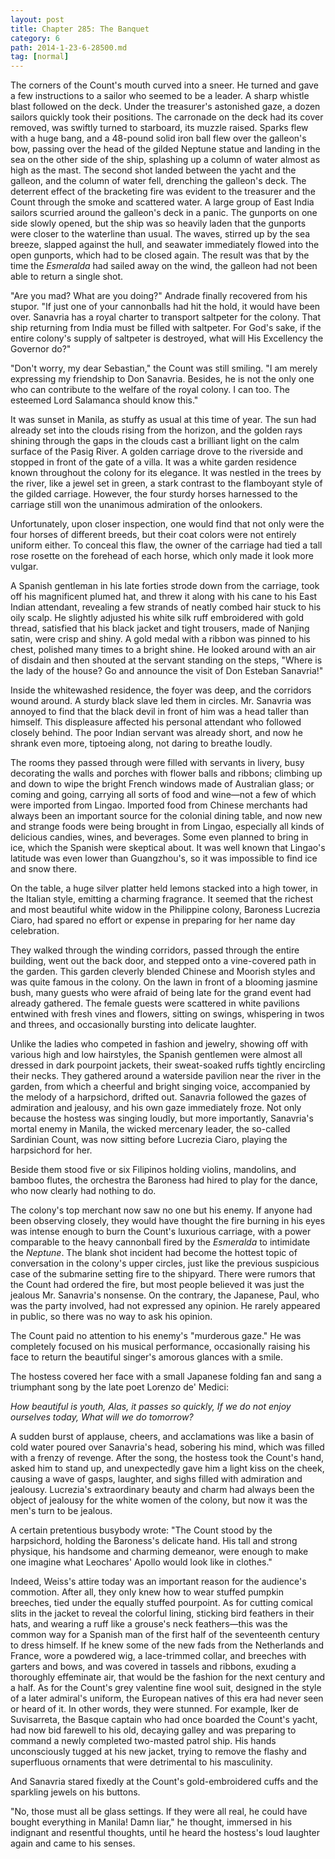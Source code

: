 ```yaml
---
layout: post
title: Chapter 285: The Banquet
category: 6
path: 2014-1-23-6-28500.md
tag: [normal]
---
```


The corners of the Count's mouth curved into a sneer. He turned and gave a few instructions to a sailor who seemed to be a leader. A sharp whistle blast followed on the deck. Under the treasurer's astonished gaze, a dozen sailors quickly took their positions. The carronade on the deck had its cover removed, was swiftly turned to starboard, its muzzle raised. Sparks flew with a huge bang, and a 48-pound solid iron ball flew over the galleon's bow, passing over the head of the gilded Neptune statue and landing in the sea on the other side of the ship, splashing up a column of water almost as high as the mast. The second shot landed between the yacht and the galleon, and the column of water fell, drenching the galleon's deck. The deterrent effect of the bracketing fire was evident to the treasurer and the Count through the smoke and scattered water. A large group of East India sailors scurried around the galleon's deck in a panic. The gunports on one side slowly opened, but the ship was so heavily laden that the gunports were closer to the waterline than usual. The waves, stirred up by the sea breeze, slapped against the hull, and seawater immediately flowed into the open gunports, which had to be closed again. The result was that by the time the *Esmeralda* had sailed away on the wind, the galleon had not been able to return a single shot.

"Are you mad? What are you doing?" Andrade finally recovered from his stupor. "If just one of your cannonballs had hit the hold, it would have been over. Sanavria has a royal charter to transport saltpeter for the colony. That ship returning from India must be filled with saltpeter. For God's sake, if the entire colony's supply of saltpeter is destroyed, what will His Excellency the Governor do?"

"Don't worry, my dear Sebastian," the Count was still smiling. "I am merely expressing my friendship to Don Sanavria. Besides, he is not the only one who can contribute to the welfare of the royal colony. I can too. The esteemed Lord Salamanca should know this."

It was sunset in Manila, as stuffy as usual at this time of year. The sun had already set into the clouds rising from the horizon, and the golden rays shining through the gaps in the clouds cast a brilliant light on the calm surface of the Pasig River. A golden carriage drove to the riverside and stopped in front of the gate of a villa. It was a white garden residence known throughout the colony for its elegance. It was nestled in the trees by the river, like a jewel set in green, a stark contrast to the flamboyant style of the gilded carriage. However, the four sturdy horses harnessed to the carriage still won the unanimous admiration of the onlookers.

Unfortunately, upon closer inspection, one would find that not only were the four horses of different breeds, but their coat colors were not entirely uniform either. To conceal this flaw, the owner of the carriage had tied a tall rose rosette on the forehead of each horse, which only made it look more vulgar.

A Spanish gentleman in his late forties strode down from the carriage, took off his magnificent plumed hat, and threw it along with his cane to his East Indian attendant, revealing a few strands of neatly combed hair stuck to his oily scalp. He slightly adjusted his white silk ruff embroidered with gold thread, satisfied that his black jacket and tight trousers, made of Nanjing satin, were crisp and shiny. A gold medal with a ribbon was pinned to his chest, polished many times to a bright shine. He looked around with an air of disdain and then shouted at the servant standing on the steps, "Where is the lady of the house? Go and announce the visit of Don Esteban Sanavria!"

Inside the whitewashed residence, the foyer was deep, and the corridors wound around. A sturdy black slave led them in circles. Mr. Sanavria was annoyed to find that the black devil in front of him was a head taller than himself. This displeasure affected his personal attendant who followed closely behind. The poor Indian servant was already short, and now he shrank even more, tiptoeing along, not daring to breathe loudly.

The rooms they passed through were filled with servants in livery, busy decorating the walls and porches with flower balls and ribbons; climbing up and down to wipe the bright French windows made of Australian glass; or coming and going, carrying all sorts of food and wine—not a few of which were imported from Lingao. Imported food from Chinese merchants had always been an important source for the colonial dining table, and now new and strange foods were being brought in from Lingao, especially all kinds of delicious candies, wines, and beverages. Some even planned to bring in ice, which the Spanish were skeptical about. It was well known that Lingao's latitude was even lower than Guangzhou's, so it was impossible to find ice and snow there.

On the table, a huge silver platter held lemons stacked into a high tower, in the Italian style, emitting a charming fragrance. It seemed that the richest and most beautiful white widow in the Philippine colony, Baroness Lucrezia Ciaro, had spared no effort or expense in preparing for her name day celebration.

They walked through the winding corridors, passed through the entire building, went out the back door, and stepped onto a vine-covered path in the garden. This garden cleverly blended Chinese and Moorish styles and was quite famous in the colony. On the lawn in front of a blooming jasmine bush, many guests who were afraid of being late for the grand event had already gathered. The female guests were scattered in white pavilions entwined with fresh vines and flowers, sitting on swings, whispering in twos and threes, and occasionally bursting into delicate laughter.

Unlike the ladies who competed in fashion and jewelry, showing off with various high and low hairstyles, the Spanish gentlemen were almost all dressed in dark pourpoint jackets, their sweat-soaked ruffs tightly encircling their necks. They gathered around a waterside pavilion near the river in the garden, from which a cheerful and bright singing voice, accompanied by the melody of a harpsichord, drifted out. Sanavria followed the gazes of admiration and jealousy, and his own gaze immediately froze. Not only because the hostess was singing loudly, but more importantly, Sanavria's mortal enemy in Manila, the wicked mercenary leader, the so-called Sardinian Count, was now sitting before Lucrezia Ciaro, playing the harpsichord for her.

Beside them stood five or six Filipinos holding violins, mandolins, and bamboo flutes, the orchestra the Baroness had hired to play for the dance, who now clearly had nothing to do.

The colony's top merchant now saw no one but his enemy. If anyone had been observing closely, they would have thought the fire burning in his eyes was intense enough to burn the Count's luxurious carriage, with a power comparable to the heavy cannonball fired by the *Esmeralda* to intimidate the *Neptune*. The blank shot incident had become the hottest topic of conversation in the colony's upper circles, just like the previous suspicious case of the submarine setting fire to the shipyard. There were rumors that the Count had ordered the fire, but most people believed it was just the jealous Mr. Sanavria's nonsense. On the contrary, the Japanese, Paul, who was the party involved, had not expressed any opinion. He rarely appeared in public, so there was no way to ask his opinion.

The Count paid no attention to his enemy's "murderous gaze." He was completely focused on his musical performance, occasionally raising his face to return the beautiful singer's amorous glances with a smile.

The hostess covered her face with a small Japanese folding fan and sang a triumphant song by the late poet Lorenzo de' Medici:

*How beautiful is youth,*
*Alas, it passes so quickly,*
*If we do not enjoy ourselves today,*
*What will we do tomorrow?*

A sudden burst of applause, cheers, and acclamations was like a basin of cold water poured over Sanavria's head, sobering his mind, which was filled with a frenzy of revenge. After the song, the hostess took the Count's hand, asked him to stand up, and unexpectedly gave him a light kiss on the cheek, causing a wave of gasps, laughter, and sighs filled with admiration and jealousy. Lucrezia's extraordinary beauty and charm had always been the object of jealousy for the white women of the colony, but now it was the men's turn to be jealous.

A certain pretentious busybody wrote: "The Count stood by the harpsichord, holding the Baroness's delicate hand. His tall and strong physique, his handsome and charming demeanor, were enough to make one imagine what Leochares' Apollo would look like in clothes."

Indeed, Weiss's attire today was an important reason for the audience's commotion. After all, they only knew how to wear stuffed pumpkin breeches, tied under the equally stuffed pourpoint. As for cutting comical slits in the jacket to reveal the colorful lining, sticking bird feathers in their hats, and wearing a ruff like a grouse's neck feathers—this was the common way for a Spanish man of the first half of the seventeenth century to dress himself. If he knew some of the new fads from the Netherlands and France, wore a powdered wig, a lace-trimmed collar, and breeches with garters and bows, and was covered in tassels and ribbons, exuding a thoroughly effeminate air, that would be the fashion for the next century and a half. As for the Count's grey valentine fine wool suit, designed in the style of a later admiral's uniform, the European natives of this era had never seen or heard of it. In other words, they were stunned. For example, Iker de Suvisarreta, the Basque captain who had once boarded the Count's yacht, had now bid farewell to his old, decaying galley and was preparing to command a newly completed two-masted patrol ship. His hands unconsciously tugged at his new jacket, trying to remove the flashy and superfluous ornaments that were detrimental to his masculinity.

And Sanavria stared fixedly at the Count's gold-embroidered cuffs and the sparkling jewels on his buttons.

"No, those must all be glass settings. If they were all real, he could have bought everything in Manila! Damn liar," he thought, immersed in his indignant and resentful thoughts, until he heard the hostess's loud laughter again and came to his senses.